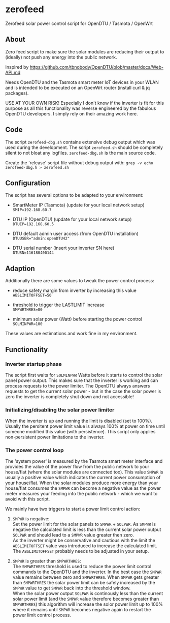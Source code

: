 # zerofeed

Zerofeed solar power control script for OpenDTU / Tasmota / OpenWrt

## About

Zero feed script to make sure the solar modules are reducing their output
to (ideally) not push any energy into the public network.

Inspired by https://github.com/tbnobody/OpenDTU/blob/master/docs/Web-API.md

Needs OpenDTU and the Tasmota smart meter IoT devices in your WLAN and is
intended to be executed on an OpenWrt router (install curl & jq packages).

USE AT YOUR OWN RISK! Especially I don't know if the inverter is fit for
this purpose as all this functionality was reverse engineered by the
fabulous OpenDTU developers. I simply rely on their amazing work here.

## Code

The script `zerofeed-dbg.sh` contains extensive debug output which was used
during the development. The script `zerofeed.sh` should be completely silent
to not bloat any logfiles. `zerofeed-dbg.sh` is the main source code.

Create the 'release' script file without debug output with:
`grep -v echo zerofeed-dbg.h > zerofeed.sh`

## Configuration

The script has several options to be adapted to your environment:

- SmartMeter IP (Tasmota) (update for your local network setup)<br />
`SMIP=192.168.60.7`

- DTU IP (OpenDTU) (update for your local network setup)<br />
`DTUIP=192.168.60.5`

- DTU default admin user access (from OpenDTU installation)<br />
`DTUUSER="admin:openDTU42"`

- DTU serial number (insert your inverter SN here)<br />
`DTUSN=116180400144`

## Adaption

Additionally there are some values to tweak the power control process:

- reduce safety margin from inverter by increasing this value<br />
`ABSLIMITOFFSET=50`

- threshold to trigger the LASTLIMIT increase<br />
`SMPWRTHRES=80`

- minimum solar power (Watt) before starting the power control<br />
`SOLMINPWR=100`

These values are estimations and work fine in my environment.

## Functionality

### Inverter startup phase

The script first waits for `SOLMINPWR` Watts before it starts to control
the solar panel power output. This makes sure that the inverter is working
and can process requests to the power limiter. The OpenDTU always answers
requests to get the current solar power - but in the case the solar power is
zero the inverter is completely shut down and not accessible!

### Initializing/disabling the solar power limiter

When the inverter is up and running the limit is disabled (set to 100%).
Usually the persitent power limit value is always 100% at power on time until
someone modified this value (with persistence). This script only applies
non-persistent power limitations to the inverter.

### The power control loop

The 'system power' is measured by the Tasmota smart meter interface and
provides the value of the power flow from the public network to your
house/flat (where the solar modules are connected too). This value `SMPWR`
is usually a positive value which indicates the current power consumption
of your house/flat. When the solar modules produce more energy than your
house/flat consumes the `SMPWR` can become a negative value as the power
meter measures your feeding into the public network - which we want to
avoid with this script.

We mainly have two triggers to start a power limit control action:

1. `SMPWR` is negative:<br />
Set the power limit for the solar panels to `SMPWR` + `SOLPWR`. As `SMPWR` is
negative the calculated limit is less than the current solar power output
`SOLPWR` and should lead to a `SMPWR` value greater then zero.<br />
As the inverter might be conservative and cautious with the limit the
`ABSLIMITOFFSET` value was introduced to increase the calculated limit.
The `ABSLIMITOFFSET` probably needs to be adjusted in your setup.

2. `SMPWR` is greater than `SMPWRTHRES`:<br />
The `SMPWRTHRES` threshold is used to reduce the power limit control commands
to the OpenDTU and the inverter. In the best case the `SMPWR` value remains
between zero and `SMPWRTHRES`. When `SMPWR` gets greater than `SMPWRTHRES` the
solar power limit can be safely increased by the `SMPWR` value to get
`SMPWR` back into the threshold window.<br />
When the solar power output `SOLPWR` is continously less than the current
solar power limit (and the `SMPWR` value therefore becomes greater than
`SMPWRTHRES`) this algorithm will increase the solor power limit up to
100% where it remains until `SMPWR` becomes negative again to restart the
power limit control process.
